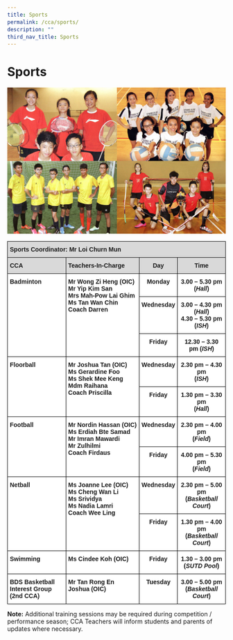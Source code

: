 ```yaml
---
title: Sports
permalink: /cca/sports/
description: ""
third_nav_title: Sports
---
```

Sports
======

![Sports](/images/Physical-Sports.jpg)

<style type="text/css">
.tg  {border-collapse:collapse;border-spacing:0;}
.tg td{border-color:black;border-style:solid;border-width:1px;font-family:Arial, sans-serif;font-size:14px;
  overflow:hidden;padding:10px 5px;word-break:normal;}
.tg th{border-color:black;border-style:solid;border-width:1px;font-family:Arial, sans-serif;font-size:14px;
  font-weight:normal;overflow:hidden;padding:10px 5px;word-break:normal;}
.tg .tg-xqm4{background-color:#D9D9D9;font-weight:bold;text-align:left;vertical-align:top}
.tg .tg-px6y{background-color:#D9D9D9;font-weight:bold;text-align:center;vertical-align:top}
.tg .tg-dgl5{background-color:#FFF;font-weight:bold;text-align:left;vertical-align:top}
.tg .tg-9hzb{background-color:#FFF;font-weight:bold;text-align:center;vertical-align:top}
</style>
<table class="tg">
<thead>
  <tr>
    <th class="tg-xqm4" colspan="4">Sports Coordinator: Mr Loi Churn Mun</th>
  </tr>
</thead>
<tbody>
  <tr>
    <td class="tg-xqm4">CCA</td>
    <td class="tg-xqm4">Teachers-In-Charge</td>
    <td class="tg-px6y">Day</td>
    <td class="tg-px6y">Time</td>
  </tr>
  <tr>
    <td class="tg-dgl5" rowspan="3">Badminton</td>
    <td class="tg-dgl5" rowspan="3">Mr Wong Zi Heng (OIC)<br>Mr Yip Kim San<br>Mrs Mah-Pow Lai Ghim<br>Ms Tan Wan Chin<br>Coach Darren</td>
    <td class="tg-9hzb">Monday</td>
    <td class="tg-9hzb">3.00 – 5.30 pm (<span style="font-style:italic">Hall</span>)</td>
  </tr>
  <tr>
    <td class="tg-9hzb">Wednesday</td>
    <td class="tg-9hzb">3.00 – 4.30 pm (<span style="font-style:italic">Hall</span>)<br>4.30 – 5.30 pm (<span style="font-style:italic">ISH</span>)</td>
  </tr>
  <tr>
    <td class="tg-9hzb">Friday</td>
    <td class="tg-9hzb">12.30 – 3.30 pm (<span style="font-style:italic">ISH</span>)</td>
  </tr>
  <tr>
    <td class="tg-dgl5" rowspan="2">Floorball</td>
    <td class="tg-dgl5" rowspan="2">Mr Joshua Tan (OIC)<br>Ms Gerardine Foo<br>Ms Shek Mee Keng<br>Mdm Raihana<br>Coach Priscilla</td>
    <td class="tg-9hzb">Wednesday</td>
    <td class="tg-9hzb">2.30 pm – 4.30 pm<br>(<span style="font-style:italic">ISH</span>)</td>
  </tr>
  <tr>
    <td class="tg-9hzb">Friday</td>
    <td class="tg-9hzb">1.30 pm – 3.30 pm<br>(<span style="font-style:italic">Hall</span>)</td>
  </tr>
  <tr>
    <td class="tg-dgl5" rowspan="2">Football</td>
    <td class="tg-dgl5" rowspan="2">Mr Nordin Hassan (OIC) Ms Erdiah Bte Samad<br>Mr Imran Mawardi<br>Mr Zulhilmi<br>Coach Firdaus</td>
    <td class="tg-9hzb">Wednesday</td>
    <td class="tg-9hzb">2.30 pm – 4.00 pm<br>(<span style="font-style:italic">Field</span>)</td>
  </tr>
  <tr>
    <td class="tg-9hzb">Friday</td>
    <td class="tg-9hzb">4.00 pm – 5.30 pm<br>(<span style="font-style:italic">Field</span>)</td>
  </tr>
  <tr>
    <td class="tg-dgl5" rowspan="2">Netball</td>
    <td class="tg-dgl5" rowspan="2">Ms Joanne Lee (OIC)<br>Ms Cheng Wan Li<br>Ms Srividya<br>Ms Nadia Lamri<br>Coach Wee Ling</td>
    <td class="tg-9hzb">Wednesday</td>
    <td class="tg-9hzb">2.30 pm – 5.00 pm <br>(<span style="font-style:italic">Basketball Court</span>)</td>
  </tr>
  <tr>
    <td class="tg-9hzb">Friday</td>
    <td class="tg-9hzb">1.30 pm – 4.00 pm <br>(<span style="font-style:italic">Basketball Court</span>)</td>
  </tr>
  <tr>
    <td class="tg-dgl5">Swimming</td>
    <td class="tg-dgl5">Ms Cindee Koh (OIC)</td>
    <td class="tg-9hzb">Friday</td>
    <td class="tg-9hzb">1.30 – 3.00 pm<br>(<span style="font-style:italic">SUTD Pool</span>)</td>
  </tr>
  <tr>
    <td class="tg-dgl5"> BDS Basketball Interest Group<br>(2nd CCA)</td>
    <td class="tg-dgl5">Mr Tan Rong En Joshua (OIC)<br> </td>
    <td class="tg-9hzb">Tuesday</td>
    <td class="tg-9hzb">3.00 – 5.00 pm<br>(<span style="font-style:italic">Basketball Court</span>)</td>
  </tr>
</tbody>
</table>

<b>Note:</b> Additional training sessions may be required during competition / performance season; CCA Teachers will inform students and parents of updates where necessary.